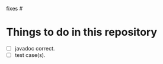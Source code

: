 fixes #

Things to do in this repository
===============================
- [ ] javadoc correct.
- [ ] test case(s).
